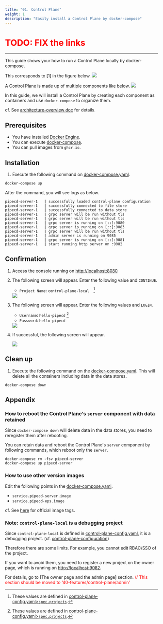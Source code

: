 ```yaml
---
title: "01. Control Plane"
weight: 1
description: "Easily install a Control Plane by docker-compose"
---
```


# <span style="color:red">TODO: FIX the links</span>
---

This guide shows your how to run a Control Plane locally by docker-compose.

This corresponds to [1] in the figure below.
<img src="/images/30-local-run/architecture.png">

A Control Plane is made up of multiple components like below.
<img src="/images/control-plane-architecture.png">

In this guide, we will install a Control Plane by creating each component as containers and use `docker-compose` to organize them.

cf. See [architecture-overview doc](https://pipecd.dev/docs/user-guide/managing-controlplane/architecture-overview/) for details.

## Prerequisites

- You have installed [Docker Engine](https://docs.docker.com/engine/).
- You can execute [docker-compose](https://docs.docker.jp/compose/install.html).
- You can pull images from `ghcr.io`.


## Installation

1. Execute the following command on [docker-compose.yaml](https://github.com/ca-dp/pipecd-tutorial/tree/main/src/03-local-run/01-control-plane/docker-compose.yaml).
```sh
docker-compose up
```

After the command, you will see logs as below.
```log
pipecd-server-1   | successfully loaded control-plane configuration
pipecd-server-1   | successfully connected to file store
pipecd-server-1   | successfully connected to data store
pipecd-server-1   | grpc server will be run without tls
pipecd-server-1   | grpc server will be run without tls
pipecd-server-1   | grpc server is running on [::]:9080
pipecd-server-1   | grpc server is running on [::]:9083
pipecd-server-1   | grpc server will be run without tls
pipecd-server-1   | admin server is running on 9085
pipecd-server-1   | grpc server is running on [::]:9081
pipecd-server-1   | start running http server on :9082
```

## Confirmation

1. Access the console running on [http://localhost:8080](http://localhost:8080)
2. The following screen will appear. Enter the following value and `CONTINUE`.
   - `Project Name`: `control-plane-local`　[^1]

    <img src="/images/ui/login1.png">

3. The following screen will appear. Enter the following values and `LOGIN`.
   - `Username`: `hello-pipecd` [^1]
   - `Password`: `hello-pipecd`

    <img src="/images/ui/login2.png">

4. If successful, the following screen will appear.

    <img src="/images/ui/applications.png">

[^1]: These values are defined in [control-plane-config.yaml>`spec.projects`](https://github.com/ca-dp/pipecd-tutorial/tree/main/src/volume/pipecd-config/control-plane-config.yaml).

## Clean up

1. Execute the following command on the [docker-compose.yaml](https://github.com/ca-dp/pipecd-tutorial/tree/main/src/03-local-run/01-control-plane/docker-compose.yaml).
   This will delete all the containers including data in the data stores.

```console
docker-compose down
```


## Appendix

### How to reboot the Control Plane's `server` component with data retained

Since `docker-compose down` will delete data in the data stores, you need to reregister them after rebooting.

You can retain data and reboot the Control Plane's `server` component by following commands, which reboot only the `server`.

```console
docker-compose rm -fsv pipecd-server
docker-compose up pipecd-server
```


### How to use other version images

Edit the following points in the [docker-compose.yaml](https://github.com/ca-dp/pipecd-tutorial/tree/main/src/03-local-run/01-control-plane/docker-compose.yaml).
- `service.pipecd-server.image`
- `service.pipecd-ops.image`

cf. See [here](https://github.com/pipe-cd/pipecd/pkgs/container/pipecd) for official image tags.


### Note: `control-plane-local` is a debugging project


Since `control-plane-local` is defined in [control-plane-config.yaml](https://github.com/ca-dp/pipecd-tutorial/tree/main/src/volume/pipecd-config/control-plane-config.yaml), it is a debugging project. (cf. [control-plane-configuration](https://pipecd.dev/docs/user-guide/managing-controlplane/configuration-reference/#control-plane-configuration))

Therefore there are some limits. For example, you cannot edit RBAC/SSO of the project.

If you want to avoid them, you need to register a new project on the owner page, which is running on [http://localhost:9082](http://localhost:9082).

For details, go to [The owner page and the admin page] section.
<span style="color:red">// This section should be moved to '40-features/control-plane/admin'</span>